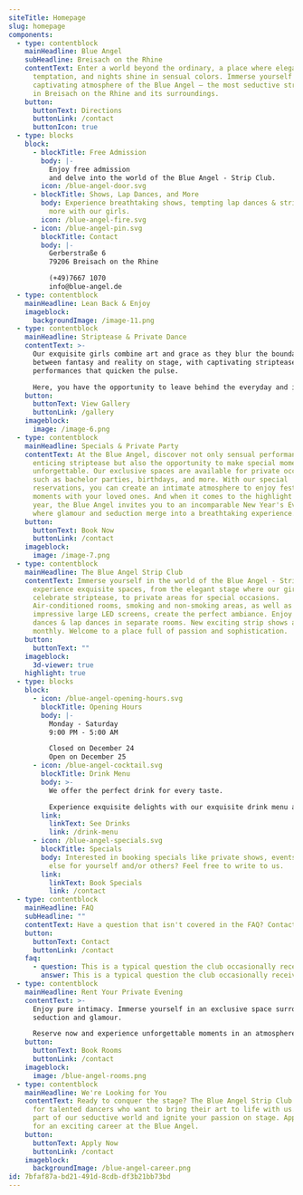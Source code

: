 ```yaml
---
siteTitle: Homepage
slug: homepage
components:
  - type: contentblock
    mainHeadline: Blue Angel
    subHeadline: Breisach on the Rhine
    contentText: Enter a world beyond the ordinary, a place where elegance meets
      temptation, and nights shine in sensual colors. Immerse yourself in the
      captivating atmosphere of the Blue Angel – the most seductive strip club
      in Breisach on the Rhine and its surroundings.
    button:
      buttonText: Directions
      buttonLink: /contact
      buttonIcon: true
  - type: blocks
    block:
      - blockTitle: Free Admission
        body: |-
          Enjoy free admission
          and delve into the world of the Blue Angel - Strip Club.
        icon: /blue-angel-door.svg
      - blockTitle: Shows, Lap Dances, and More
        body: Experience breathtaking shows, tempting lap dances & striptease, and much
          more with our girls.
        icon: /blue-angel-fire.svg
      - icon: /blue-angel-pin.svg
        blockTitle: Contact
        body: |-
          Gerberstraße 6
          79206 Breisach on the Rhine

          (+49)7667 1070
          info@blue-angel.de
  - type: contentblock
    mainHeadline: Lean Back & Enjoy
    imageblock:
      backgroundImage: /image-11.png
  - type: contentblock
    mainHeadline: Striptease & Private Dance
    contentText: >-
      Our exquisite girls combine art and grace as they blur the boundaries
      between fantasy and reality on stage, with captivating striptease
      performances that quicken the pulse.

      Here, you have the opportunity to leave behind the everyday and immerse yourself in an exhilarating experience that ignites your senses and curiosity. Experience enticing lap dances and private dances that make your fantasies come true.
    button:
      buttonText: View Gallery
      buttonLink: /gallery
    imageblock:
      image: /image-6.png
  - type: contentblock
    mainHeadline: Specials & Private Party
    contentText: At the Blue Angel, discover not only sensual performances and
      enticing striptease but also the opportunity to make special moments
      unforgettable. Our exclusive spaces are available for private occasions
      such as bachelor parties, birthdays, and more. With our special
      reservations, you can create an intimate atmosphere to enjoy festive
      moments with your loved ones. And when it comes to the highlight of the
      year, the Blue Angel invites you to an incomparable New Year's Eve night
      where glamour and seduction merge into a breathtaking experience.
    button:
      buttonText: Book Now
      buttonLink: /contact
    imageblock:
      image: /image-7.png
  - type: contentblock
    mainHeadline: The Blue Angel Strip Club
    contentText: Immerse yourself in the world of the Blue Angel - Strip Club and
      experience exquisite spaces, from the elegant stage where our girls
      celebrate striptease, to private areas for special occasions.
      Air-conditioned rooms, smoking and non-smoking areas, as well as
      impressive large LED screens, create the perfect ambiance. Enjoy private
      dances & lap dances in separate rooms. New exciting strip shows await you
      monthly. Welcome to a place full of passion and sophistication.
    button:
      buttonText: ""
    imageblock:
      3d-viewer: true
    highlight: true
  - type: blocks
    block:
      - icon: /blue-angel-opening-hours.svg
        blockTitle: Opening Hours
        body: |-
          Monday - Saturday
          9:00 PM - 5:00 AM

          Closed on December 24
          Open on December 25
      - icon: /blue-angel-cocktail.svg
        blockTitle: Drink Menu
        body: >-
          We offer the perfect drink for every taste.

          Experience exquisite delights with our exquisite drink menu at the Blue Angel.
        link:
          linkText: See Drinks
          link: /drink-menu
      - icon: /blue-angel-specials.svg
        blockTitle: Specials
        body: Interested in booking specials like private shows, events, or anything
          else for yourself and/or others? Feel free to write to us.
        link:
          linkText: Book Specials
          link: /contact
  - type: contentblock
    mainHeadline: FAQ
    subHeadline: ""
    contentText: Have a question that isn't covered in the FAQ? Contact us anytime.
    button:
      buttonText: Contact
      buttonLink: /contact
    faq:
      - question: This is a typical question the club occasionally receives?
        answer: This is a typical question the club occasionally receives.
  - type: contentblock
    mainHeadline: Rent Your Private Evening
    contentText: >-
      Enjoy pure intimacy. Immerse yourself in an exclusive space surrounded by
      seduction and glamour.

      Reserve now and experience unforgettable moments in an atmosphere that captivates your senses.
    button:
      buttonText: Book Rooms
      buttonLink: /contact
    imageblock:
      image: /blue-angel-rooms.png
  - type: contentblock
    mainHeadline: We're Looking for You
    contentText: Ready to conquer the stage? The Blue Angel Strip Club is looking
      for talented dancers who want to bring their art to life with us. Become
      part of our seductive world and ignite your passion on stage. Apply today
      for an exciting career at the Blue Angel.
    button:
      buttonText: Apply Now
      buttonLink: /contact
    imageblock:
      backgroundImage: /blue-angel-career.png
id: 7bfaf87a-bd21-491d-8cdb-df3b21bb73bd
---
```

